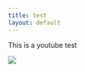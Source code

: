 ```yaml
---
title: test
layout: default
---
```

This is a youtube test



![](https://img.youtube.com/vi/dulKiZuI_NE/maxresdefault.jpg)